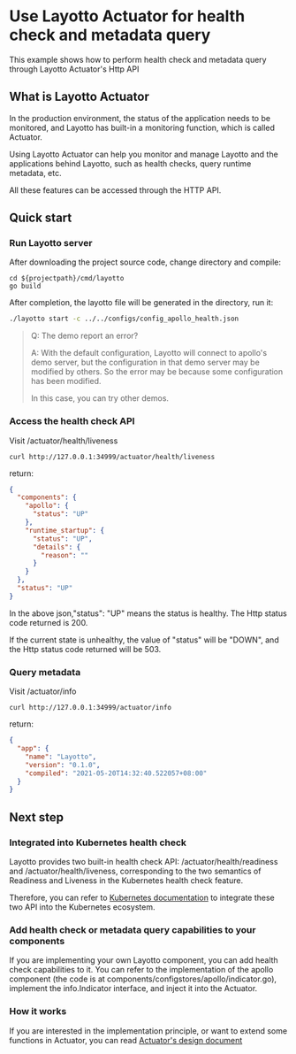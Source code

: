 # Use Layotto Actuator for health check and metadata query

This example shows how to perform health check and metadata query through Layotto Actuator's Http API

## What is Layotto Actuator

In the production environment, the status of the application needs to be monitored, and Layotto has built-in a monitoring function, which is called Actuator. 

Using Layotto Actuator can help you monitor and manage Layotto and the applications behind Layotto, such as health checks, query runtime metadata, etc.

All these features can be accessed through the HTTP API.

## Quick start

### Run Layotto server

After downloading the project source code, change directory and compile:

```shell
cd ${projectpath}/cmd/layotto
go build
```

After completion, the layotto file will be generated in the directory, run it:

```bash
./layotto start -c ../../configs/config_apollo_health.json
```

<!--
```shell
nohup ./layotto start -c ../../configs/config_apollo_health.json &
sleep 1s
```
-->

>Q: The demo report an error?
>
>A: With the default configuration, Layotto will connect to apollo's demo server, but the configuration in that demo server may be modified by others. So the error may be because some configuration has been modified.
>
> In this case, you can try other demos.

### Access the health check API

Visit /actuator/health/liveness

```shell
curl http://127.0.0.1:34999/actuator/health/liveness
```

return:

```json
{
  "components": {
    "apollo": {
      "status": "UP"
    },
    "runtime_startup": {
      "status": "UP",
      "details": {
        "reason": ""
      }
    }
  },
  "status": "UP"
}
```

In the above json,"status": "UP" means the status is healthy. The Http status code returned is 200.

If the current state is unhealthy, the value of "status" will be "DOWN", and the Http status code returned will be 503.

### Query metadata

Visit /actuator/info

```shell
curl http://127.0.0.1:34999/actuator/info
```

return:

```json
{
  "app": {
    "name": "Layotto",
    "version": "0.1.0",
    "compiled": "2021-05-20T14:32:40.522057+08:00"
  }
}
```

[comment]: <> (### Simulate a configuration error scenario)

[comment]: <> (If a configuration error causes Layotto unavailable after startup, it can be discovered in time through the health check function.)

[comment]: <> (We can simulate a configuration error scenario by starting Layotto with an incorrect configuration file:)

[comment]: <> (```bash)

[comment]: <> (./layotto start -c ../../configs/wrong/config_apollo_health.json)

[comment]: <> (```)

[comment]: <> (There isn't an 'open_api_token' field in the configuration file,which is required to access apollo.)

[comment]: <> (Access the health check API &#40;note that the port configured here is 34888, which is different from the previous example&#41;:)

[comment]: <> (```bash)

[comment]: <> (curl http://127.0.0.1:34888/actuator/health/liveness)

[comment]: <> (```)

[comment]: <> (return:)

[comment]: <> (```json)

[comment]: <> ({)

[comment]: <> (  "components": {)

[comment]: <> (    "apollo": {)

[comment]: <> (      "status": "DOWN",)

[comment]: <> (      "details": {)

[comment]: <> (        "reason": "configuration illegal:no open_api_token")

[comment]: <> (      })

[comment]: <> (    },)

[comment]: <> (    "runtime_startup": {)

[comment]: <> (      "status": "DOWN",)

[comment]: <> (      "details": {)

[comment]: <> (        "reason": "configuration illegal:no open_api_token")

[comment]: <> (      })

[comment]: <> (    })

[comment]: <> (  },)

[comment]: <> (  "status": "DOWN")

[comment]: <> (})

[comment]: <> (```)

[comment]: <> ("status": "DOWN" in json means the current status is unhealthy. The Http status code returned this time is 503.)

## Next step

### Integrated into Kubernetes health check

Layotto provides two built-in health check API: /actuator/health/readiness and /actuator/health/liveness, corresponding to the two semantics of Readiness and Liveness in the Kubernetes health check feature.

Therefore, you can refer to [Kubernetes documentation](https://kubernetes.io/docs/tasks/configure-pod-container/configure-liveness-readiness-startup-probes/) to integrate these two API into the Kubernetes ecosystem.

### Add health check or metadata query capabilities to your components

If you are implementing your own Layotto component, you can add health check capabilities to it. You can refer to the implementation of the apollo component (the code is at components/configstores/apollo/indicator.go), implement the info.Indicator interface, and inject it into the Actuator.

### How it works

If you are interested in the implementation principle, or want to extend some functions in Actuator, you can read [Actuator's design document](en/design/actuator/actuator-design-doc.md)